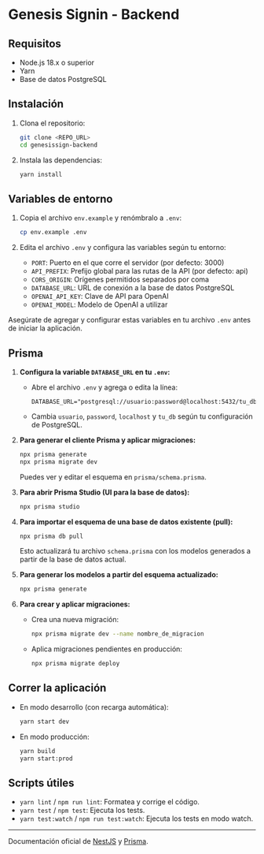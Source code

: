 # Genesis Signin - Backend

## Requisitos

- Node.js 18.x o superior
- Yarn
- Base de datos PostgreSQL

## Instalación

1. Clona el repositorio:
   ```bash
   git clone <REPO_URL>
   cd genesissign-backend
   ```

2. Instala las dependencias:
   ```bash
   yarn install
   ```

## Variables de entorno

1. Copia el archivo `env.example` y renómbralo a `.env`:
   ```bash
   cp env.example .env
   ```
2. Edita el archivo `.env` y configura las variables según tu entorno:

   - `PORT`: Puerto en el que corre el servidor (por defecto: 3000)
   - `API_PREFIX`: Prefijo global para las rutas de la API (por defecto: api)
   - `CORS_ORIGIN`: Orígenes permitidos separados por coma
   - `DATABASE_URL`: URL de conexión a la base de datos PostgreSQL
   - `OPENAI_API_KEY`: Clave de API para OpenAI
   - `OPENAI_MODEL`: Modelo de OpenAI a utilizar

Asegúrate de agregar y configurar estas variables en tu archivo `.env` antes de iniciar la aplicación.

## Prisma

1. **Configura la variable `DATABASE_URL` en tu `.env`:**
   - Abre el archivo `.env` y agrega o edita la línea:
     ```
     DATABASE_URL="postgresql://usuario:password@localhost:5432/tu_db"
     ```
   - Cambia `usuario`, `password`, `localhost` y `tu_db` según tu configuración de PostgreSQL.

2. **Para generar el cliente Prisma y aplicar migraciones:**
   ```bash
   npx prisma generate
   npx prisma migrate dev
   ```
   Puedes ver y editar el esquema en `prisma/schema.prisma`.

3. **Para abrir Prisma Studio (UI para la base de datos):**
   ```bash
   npx prisma studio
   ```

4. **Para importar el esquema de una base de datos existente (pull):**
   ```bash
   npx prisma db pull
   ```
   Esto actualizará tu archivo `schema.prisma` con los modelos generados a partir de la base de datos actual.

5. **Para generar los modelos a partir del esquema actualizado:**
   ```bash
   npx prisma generate
   ```

6. **Para crear y aplicar migraciones:**
   - Crea una nueva migración:
     ```bash
     npx prisma migrate dev --name nombre_de_migracion
     ```
   - Aplica migraciones pendientes en producción:
     ```bash
     npx prisma migrate deploy
     ```


## Correr la aplicación

- En modo desarrollo (con recarga automática):
  ```bash
  yarn start dev
  ```

- En modo producción:
  ```bash
  yarn build
  yarn start:prod
  ```

## Scripts útiles

- `yarn lint` / `npm run lint`: Formatea y corrige el código.
- `yarn test` / `npm test`: Ejecuta los tests.
- `yarn test:watch` / `npm run test:watch`: Ejecuta los tests en modo watch.

---

Documentación oficial de [NestJS](https://docs.nestjs.com/) y [Prisma](https://www.prisma.io/docs/).
